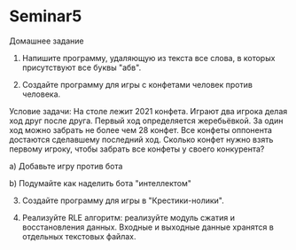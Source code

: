 # Seminar5

Домашнее задание
1) Напишите программу, удаляющую из текста все слова, в которых присутствуют все буквы "абв".

2) Создайте программу для игры с конфетами человек против человека.

 Условие задачи: На столе лежит 2021 конфета. Играют два игрока делая ход друг после друга. Первый ход определяется жеребьёвкой. За один ход можно забрать не более чем 28 конфет. Все конфеты оппонента достаются сделавшему последний ход. Сколько конфет нужно взять первому игроку, чтобы забрать все конфеты у своего конкурента?

 a) Добавьте игру против бота

 b) Подумайте как наделить бота "интеллектом"

3) Создайте программу для игры в "Крестики-нолики".

4) Реализуйте RLE алгоритм: реализуйте модуль сжатия и восстановления данных. Входные и выходные данные хранятся в отдельных текстовых файлах.
